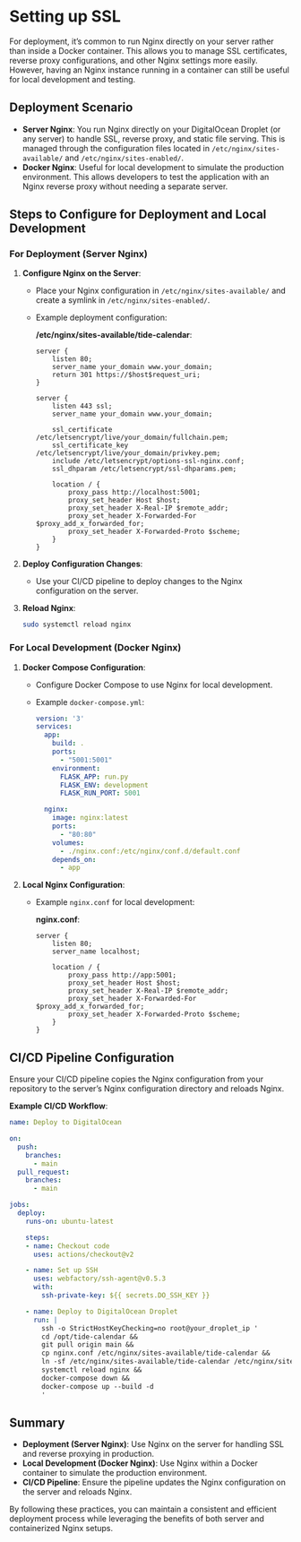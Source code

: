 # Setting up SSL

For deployment, it’s common to run Nginx directly on your server rather than inside a Docker container. This allows you to manage SSL certificates, reverse proxy configurations, and other Nginx settings more easily. However, having an Nginx instance running in a container can still be useful for local development and testing.

## Deployment Scenario

- **Server Nginx**: You run Nginx directly on your DigitalOcean Droplet (or any server) to handle SSL, reverse proxy, and static file serving. This is managed through the configuration files located in `/etc/nginx/sites-available/` and `/etc/nginx/sites-enabled/`.
- **Docker Nginx**: Useful for local development to simulate the production environment. This allows developers to test the application with an Nginx reverse proxy without needing a separate server.

## Steps to Configure for Deployment and Local Development

### For Deployment (Server Nginx)

1. **Configure Nginx on the Server**:
   - Place your Nginx configuration in `/etc/nginx/sites-available/` and create a symlink in `/etc/nginx/sites-enabled/`.
   - Example deployment configuration:

     **/etc/nginx/sites-available/tide-calendar**:

     ```nginx
     server {
         listen 80;
         server_name your_domain www.your_domain;
         return 301 https://$host$request_uri;
     }

     server {
         listen 443 ssl;
         server_name your_domain www.your_domain;

         ssl_certificate /etc/letsencrypt/live/your_domain/fullchain.pem;
         ssl_certificate_key /etc/letsencrypt/live/your_domain/privkey.pem;
         include /etc/letsencrypt/options-ssl-nginx.conf;
         ssl_dhparam /etc/letsencrypt/ssl-dhparams.pem;

         location / {
             proxy_pass http://localhost:5001;
             proxy_set_header Host $host;
             proxy_set_header X-Real-IP $remote_addr;
             proxy_set_header X-Forwarded-For $proxy_add_x_forwarded_for;
             proxy_set_header X-Forwarded-Proto $scheme;
         }
     }
     ```

2. **Deploy Configuration Changes**:
   - Use your CI/CD pipeline to deploy changes to the Nginx configuration on the server.

3. **Reload Nginx**:

   ```bash
   sudo systemctl reload nginx
   ```

### For Local Development (Docker Nginx)

1. **Docker Compose Configuration**:
   - Configure Docker Compose to use Nginx for local development.
   - Example `docker-compose.yml`:

     ```yaml
     version: '3'
     services:
       app:
         build: .
         ports:
           - "5001:5001"
         environment:
           FLASK_APP: run.py
           FLASK_ENV: development
           FLASK_RUN_PORT: 5001

       nginx:
         image: nginx:latest
         ports:
           - "80:80"
         volumes:
           - ./nginx.conf:/etc/nginx/conf.d/default.conf
         depends_on:
           - app
     ```

2. **Local Nginx Configuration**:
   - Example `nginx.conf` for local development:

     **nginx.conf**:

     ```nginx
     server {
         listen 80;
         server_name localhost;

         location / {
             proxy_pass http://app:5001;
             proxy_set_header Host $host;
             proxy_set_header X-Real-IP $remote_addr;
             proxy_set_header X-Forwarded-For $proxy_add_x_forwarded_for;
             proxy_set_header X-Forwarded-Proto $scheme;
         }
     }
     ```

## CI/CD Pipeline Configuration

Ensure your CI/CD pipeline copies the Nginx configuration from your repository to the server’s Nginx configuration directory and reloads Nginx.

**Example CI/CD Workflow**:

```yaml
name: Deploy to DigitalOcean

on:
  push:
    branches:
      - main
  pull_request:
    branches:
      - main

jobs:
  deploy:
    runs-on: ubuntu-latest

    steps:
    - name: Checkout code
      uses: actions/checkout@v2

    - name: Set up SSH
      uses: webfactory/ssh-agent@v0.5.3
      with:
        ssh-private-key: ${{ secrets.DO_SSH_KEY }}

    - name: Deploy to DigitalOcean Droplet
      run: |
        ssh -o StrictHostKeyChecking=no root@your_droplet_ip '
        cd /opt/tide-calendar &&
        git pull origin main &&
        cp nginx.conf /etc/nginx/sites-available/tide-calendar &&
        ln -sf /etc/nginx/sites-available/tide-calendar /etc/nginx/sites-enabled/ &&
        systemctl reload nginx &&
        docker-compose down &&
        docker-compose up --build -d
        '
```

## Summary

- **Deployment (Server Nginx)**: Use Nginx on the server for handling SSL and reverse proxying in production.
- **Local Development (Docker Nginx)**: Use Nginx within a Docker container to simulate the production environment.
- **CI/CD Pipeline**: Ensure the pipeline updates the Nginx configuration on the server and reloads Nginx.

By following these practices, you can maintain a consistent and efficient deployment process while leveraging the benefits of both server and containerized Nginx setups.

